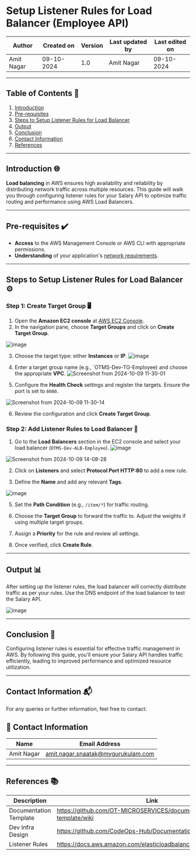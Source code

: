 # **Setup Listener Rules for Load Balancer (Employee API)**


| Author      | Created on   | Version | Last updated by | Last edited on  |
|-------------|--------------|---------|-----------------|-----------------|
| Amit Nagar  | 09-10-2024   | 1.0     | Amit Nagar      | 09-10-2024      |



---

## **Table of Contents** 📑
1. [Introduction](#Introduction)
2. [Pre-requisites](#Pre-requisites)
3. [Steps to Setup Listener Rules for Load Balancer](#Steps-to-setup-Listener-Rules-for-Load-Balancer)
4. [Output](#Output)
5. [Conclusion](#Conclusion)
6. [Contact Information](#Contact-Information)
7. [References](#References)

---

## **Introduction** 🌐
**Load balancing** in AWS ensures high availability and reliability by distributing network traffic across multiple resources. This guide will walk you through configuring listener rules for your Salary API to optimize traffic routing and performance using AWS Load Balancers.

---

## **Pre-requisites** ✔️
- **Access** to the AWS Management Console or AWS CLI with appropriate permissions.
- **Understanding** of your application's [network requirements](https://github.com/mygurukulam-p10/Documentation-P10-Snaatak/blob/main/Cloud%20Infra%20Design/Cloud%20Infra%20Design%2030K%20feet/Readme.md).

---

## **Steps to Setup Listener Rules for Load Balancer** ⚙️

### **Step 1: Create Target Group** 🖥️
1. Open the **Amazon EC2 console** at [AWS EC2 Console](https://console.aws.amazon.com/ec2/).
2. In the navigation pane, choose **Target Groups** and click on **Create Target Group**.

 ![image](https://github.com/user-attachments/assets/f95a951b-479b-40d0-ae5e-8e4d29a55f68)
  
3. Choose the target type: either **Instances** or **IP**.
![image](https://github.com/user-attachments/assets/8b565cbe-2b2d-4e06-8422-ede712b9ce8c)

4. Enter a target group name (e.g., `OTMS-Dev-TG-Employee) and choose the appropriate **VPC**.
 ![Screenshot from 2024-10-09 11-30-01](https://github.com/user-attachments/assets/0231c814-25e8-45c0-a157-14f498f7889f)


  
5. Configure the **Health Check** settings and register the targets. Ensure the port is set to `8080`.

![Screenshot from 2024-10-09 11-30-14](https://github.com/user-attachments/assets/40933414-90e8-41ea-a6fb-f4505332e28c)


6. Review the configuration and click **Create Target Group**.

### **Step 2: Add Listener Rules to Load Balancer** 🔄
1. Go to the **Load Balancers** section in the EC2 console and select your load balancer (`OTMS-Dev-ALB-Employee`).
![image](https://github.com/user-attachments/assets/93401816-7bbb-41a2-9dc0-5bff7fe272db)


![Screenshot from 2024-10-09 14-08-28](https://github.com/user-attachments/assets/badd6eb3-2133-4696-95d6-843a2016ed2d)

2. Click on **Listeners** and select **Protocol Port HTTP:80** to add a new rule.
  
3. Define the **Name** and add any relevant **Tags**.
   

![image](https://github.com/user-attachments/assets/fcce0547-520b-4ea9-a981-a2c992ee9b54)

5. Set the **Path Condition** (e.g., `/item/*`) for traffic routing.
 
6. Choose the **Target Group** to forward the traffic to. Adjust the weights if using multiple target groups.
7. Assign a **Priority** for the rule and review all settings.
8. Once verified, click **Create Rule**.

---

## **Output** 📊
After setting up the listener rules, the load balancer will correctly distribute traffic as per your rules. Use the DNS endpoint of the load balancer to test the Salary API.

![image](https://github.com/user-attachments/assets/3581b0fe-1090-4a95-9071-b9514dbce1c0)

---

## **Conclusion** 🎯
Configuring listener rules is essential for effective traffic management in AWS. By following this guide, you’ll ensure your Salary API handles traffic efficiently, leading to improved performance and optimized resource utilization.

---

## **Contact Information** 📬

For any queries or further information, feel free to contact:

## 📧 Contact Information

| Name       | Email Address                              |
|------------|--------------------------------------------|
| Amit Nagar | amit.nagar.snaatak@mygurukulam.com       |

---

## **References** 📚

| Description               | Link                                                                 |
| --------------------------| -------------------------------------------------------------------- |
| Documentation Template     | https://github.com/OT-MICROSERVICES/documentation-template/wiki     |
| Dev Infra Design           | https://github.com/CodeOps-Hub/Documentation/blob/main/...          |
| Listener Rules             | https://docs.aws.amazon.com/elasticloadbalancing/latest/application |


